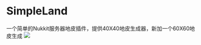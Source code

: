# SimpleLand
一个简单的Nukkit服务器地皮插件，提供40X40地皮生成器，新加一个60X60地皮生成
<img src="http://www.solememory.top/images/166.jpg">
